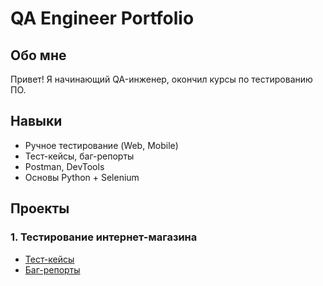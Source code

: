 # QA Engineer Portfolio  
## Обо мне  
Привет! Я начинающий QA-инженер, окончил курсы по тестированию ПО.  

## Навыки  
- Ручное тестирование (Web, Mobile)  
- Тест-кейсы, баг-репорты  
- Postman, DevTools  
- Основы Python + Selenium  

## Проекты  
### 1. Тестирование интернет-магазина  
- [Тест-кейсы](Test-Cases/E-commerce_test_cases.xlsx)  
- [Баг-репорты](Bug-Reports/bug_report_1.pdf)  
